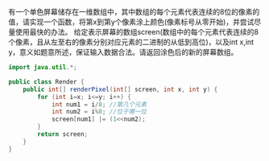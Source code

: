 有一个单色屏幕储存在一维数组中，其中数组的每个元素代表连续的8位的像素的值，请实现一个函数，将第x到第y个像素涂上颜色(像素标号从零开始)，并尝试尽量使用最快的办法。
给定表示屏幕的数组screen(数组中的每个元素代表连续的8个像素，且从左至右的像素分别对应元素的二进制的从低到高位)，以及int x,int y，意义如题意所述，保证输入数据合法。请返回涂色后的新的屏幕数组。

```java
import java.util.*;

public class Render {
    public int[] renderPixel(int[] screen, int x, int y) {
        for (int i=x; i<=y; i++) {
            int num1 = i/8; //第几个元素
            int num2 = i%8; //位于哪一位
            screen[num1] |= (1<<num2);
        }
        return screen;
    }
}
```
